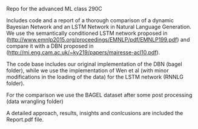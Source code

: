Repo for the advanced ML class 290C

Includes code and a report of a thorough comparison of a dynamic Bayesian Network and an LSTM Network in Natural Language Generation. We use the semantically conditioned LSTM network proposed in (http://www.emnlp2015.org/proceedings/EMNLP/pdf/EMNLP199.pdf) and compare it with a DBN proposed in (http://mi.eng.cam.ac.uk/~ky219/papers/mairesse-acl10.pdf).

The code base includes our original implementation of the DBN (bagel folder), while we use the implementation of Wen et al (with minor modifications in the loading of the data) for the LSTM network (RNNLG folder).

For the comparison we use the BAGEL dataset after some post processing (data wrangling folder)

A detailed approach, results, insights and conlcusions are included the Report.pdf file.